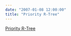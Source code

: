```yaml
---
date: "2007-01-08 12:00:00"
title: "Priority R-Tree"
---
```


[Priority R-Tree](/lemire/blog/2007/01-08-priority-r-tree)

